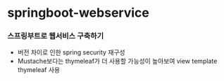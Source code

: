 # springboot-webservice
### 스프링부트로 웹서비스 구축하기
- 버전 차이로 인한 spring security 재구성
- Mustache보다는 thymeleaf가 더 사용할 가능성이 높아보여 view template thymeleaf 사용 

